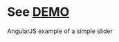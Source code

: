 # See <a href="http://igormog.github.io/angularjs-slider/">DEMO</a>
AngularJS example of a simple slider

